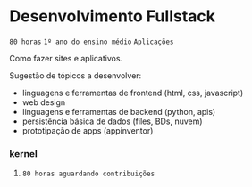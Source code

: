 # Desenvolvimento Fullstack

`80 horas` `1º ano do ensino médio` `Aplicações`

Como fazer sites e aplicativos.

Sugestão de tópicos a desenvolver:

* linguagens e ferramentas de frontend (html, css, javascript)
* web design
* linguagens e ferramentas de backend (python, apis)
* persistência básica de dados (files, BDs, nuvem)
* prototipação de apps (appinventor)

### kernel

1. `80 horas aguardando contribuições`
